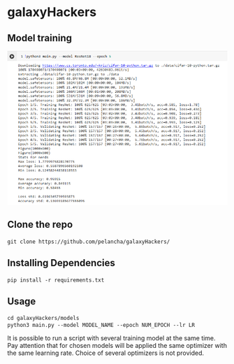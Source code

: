# galaxyHackers

## Model training
![alt text](/screenshots/screenshot0.png)

## Clone the repo
```
git clone https://github.com/pelancha/galaxyHackers/
```

## Installing Dependencies
```
pip install -r requirements.txt
```
## Usage
```
cd galaxyHackers/models
python3 main.py --model MODEL_NAME --epoch NUM_EPOCH --lr LR
```
It is possible to run a script with several training model at the same time.
Pay attention that for chosen models will be applied the same optimizer with the same learning rate. Choice of several optimizers is not provided.

